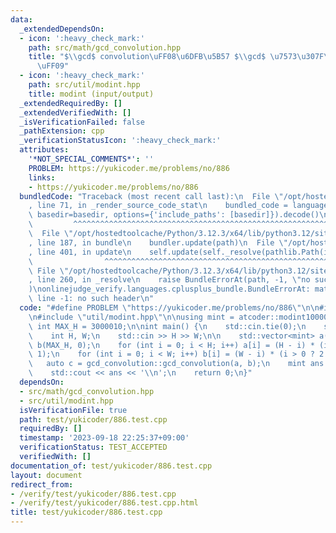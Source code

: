 ```yaml
---
data:
  _extendedDependsOn:
  - icon: ':heavy_check_mark:'
    path: src/math/gcd_convolution.hpp
    title: "$\\gcd$ convolution\uFF08\u6DFB\u5B57 $\\gcd$ \u7573\u307F\u8FBC\u307F\
      \uFF09"
  - icon: ':heavy_check_mark:'
    path: src/util/modint.hpp
    title: modint (input/output)
  _extendedRequiredBy: []
  _extendedVerifiedWith: []
  _isVerificationFailed: false
  _pathExtension: cpp
  _verificationStatusIcon: ':heavy_check_mark:'
  attributes:
    '*NOT_SPECIAL_COMMENTS*': ''
    PROBLEM: https://yukicoder.me/problems/no/886
    links:
    - https://yukicoder.me/problems/no/886
  bundledCode: "Traceback (most recent call last):\n  File \"/opt/hostedtoolcache/Python/3.12.3/x64/lib/python3.12/site-packages/onlinejudge_verify/documentation/build.py\"\
    , line 71, in _render_source_code_stat\n    bundled_code = language.bundle(stat.path,\
    \ basedir=basedir, options={'include_paths': [basedir]}).decode()\n          \
    \         ^^^^^^^^^^^^^^^^^^^^^^^^^^^^^^^^^^^^^^^^^^^^^^^^^^^^^^^^^^^^^^^^^^^^^^^^^^^^^^^^^\n\
    \  File \"/opt/hostedtoolcache/Python/3.12.3/x64/lib/python3.12/site-packages/onlinejudge_verify/languages/cplusplus.py\"\
    , line 187, in bundle\n    bundler.update(path)\n  File \"/opt/hostedtoolcache/Python/3.12.3/x64/lib/python3.12/site-packages/onlinejudge_verify/languages/cplusplus_bundle.py\"\
    , line 401, in update\n    self.update(self._resolve(pathlib.Path(included), included_from=path))\n\
    \                ^^^^^^^^^^^^^^^^^^^^^^^^^^^^^^^^^^^^^^^^^^^^^^^^^^^^^^^^^\n \
    \ File \"/opt/hostedtoolcache/Python/3.12.3/x64/lib/python3.12/site-packages/onlinejudge_verify/languages/cplusplus_bundle.py\"\
    , line 260, in _resolve\n    raise BundleErrorAt(path, -1, \"no such header\"\
    )\nonlinejudge_verify.languages.cplusplus_bundle.BundleErrorAt: math/gcd_convolution.hpp:\
    \ line -1: no such header\n"
  code: "#define PROBLEM \"https://yukicoder.me/problems/no/886\"\n\n#include \"math/gcd_convolution.hpp\"\
    \n#include \"util/modint.hpp\"\n\nusing mint = atcoder::modint1000000007;\nconst\
    \ int MAX_H = 3000010;\n\nint main() {\n    std::cin.tie(0);\n    std::ios::sync_with_stdio(false);\n\
    \    int H, W;\n    std::cin >> H >> W;\n\n    std::vector<mint> a(MAX_H, 0),\
    \ b(MAX_H, 0);\n    for (int i = 0; i < H; i++) a[i] = (H - i) * (i > 0 ? 2 :\
    \ 1);\n    for (int i = 0; i < W; i++) b[i] = (W - i) * (i > 0 ? 2 : 1);\n\n \
    \   auto c = gcd_convolution::gcd_convolution(a, b);\n    mint ans = c[1] / 2;\n\
    \    std::cout << ans << '\\n';\n    return 0;\n}"
  dependsOn:
  - src/math/gcd_convolution.hpp
  - src/util/modint.hpp
  isVerificationFile: true
  path: test/yukicoder/886.test.cpp
  requiredBy: []
  timestamp: '2023-09-18 22:25:37+09:00'
  verificationStatus: TEST_ACCEPTED
  verifiedWith: []
documentation_of: test/yukicoder/886.test.cpp
layout: document
redirect_from:
- /verify/test/yukicoder/886.test.cpp
- /verify/test/yukicoder/886.test.cpp.html
title: test/yukicoder/886.test.cpp
---
```

